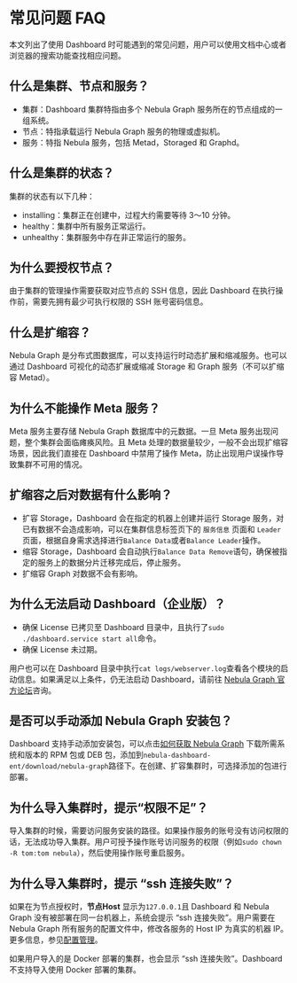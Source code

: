 # 常见问题 FAQ

本文列出了使用 Dashboard 时可能遇到的常见问题，用户可以使用文档中心或者浏览器的搜索功能查找相应问题。

## 什么是集群、节点和服务？

- 集群：Dashboard 集群特指由多个 Nebula Graph 服务所在的节点组成的一组系统。
- 节点：特指承载运行 Nebula Graph 服务的物理或虚拟机。
- 服务：特指 Nebula 服务，包括 Metad，Storaged 和 Graphd。

## 什么是集群的状态？

集群的状态有以下几种：

- installing：集群正在创建中，过程大约需要等待 3～10 分钟。
- healthy：集群中所有服务正常运行。
- unhealthy：集群服务中存在非正常运行的服务。

## 为什么要授权节点？

由于集群的管理操作需要获取对应节点的 SSH 信息，因此 Dashboard 在执行操作前，需要先拥有最少可执行权限的 SSH 账号密码信息。

## 什么是扩缩容？

Nebula Graph 是分布式图数据库，可以支持运行时动态扩展和缩减服务。也可以通过 Dashboard 可视化的动态扩展或缩减 Storage 和 Graph 服务（不可以扩缩容 Metad）。

## 为什么不能操作 Meta 服务？

Meta 服务主要存储 Nebula Graph 数据库中的元数据。一旦 Meta 服务出现问题，整个集群会面临瘫痪风险。且 Meta 处理的数据量较少，一般不会出现扩缩容场景，因此我们直接在 Dashboard 中禁用了操作 Meta，防止出现用户误操作导致集群不可用的情况。

## 扩缩容之后对数据有什么影响？

- 扩容 Storage，Dashboard 会在指定的机器上创建并运行 Storage 服务，对已有数据不会造成影响，可以在集群信息标签页下的 `服务信息` 页面和 `Leader` 页面，根据自身需求选择进行`Balance Data`或者`Balance Leader`操作。
- 缩容 Storage，Dashboard 会自动执行`Balance Data Remove`语句，确保被指定的服务上的数据分片迁移完成后，停止服务。
- 扩缩容 Graph 对数据不会有影响。


## 为什么无法启动 Dashboard（企业版）？

- 确保 License 已拷贝至 Dashboard 目录中，且执行了`sudo ./dashboard.service start all`命令。
- 确保 License 未过期。

用户也可以在 Dashboard 目录中执行`cat logs/webserver.log`查看各个模块的启动信息。如果满足以上条件，仍无法启动 Dashboard，请前往 [Nebula Graph 官方论坛](https://discuss.nebula-graph.com.cn/ "点击前往 Nebula Graph 官方论坛")咨询。

## 是否可以手动添加 Nebula Graph 安装包？

Dashboard 支持手动添加安装包，可以点击[如何获取 Nebula Graph](https://nebula-graph.com.cn/download/) 下载所需系统和版本的 RPM 包或 DEB 包，添加到`nebula-dashboard-ent/download/nebula-graph`路径下。在创建、扩容集群时，可选择添加的包进行部署。

## 为什么导入集群时，提示“权限不足”？

导入集群的时候，需要访问服务安装的路径。如果操作服务的账号没有访问权限的话，无法成功导入集群。用户可授予操作账号访问服务的权限（例如`sudo chown -R tom:tom nebula`），然后使用操作账号重启服务。

## 为什么导入集群时，提示 “ssh 连接失败”？

如果在为节点授权时，**节点Host** 显示为`127.0.0.1`且 Dashboard 和 Nebula Graph 没有被部署在同一台机器上，系统会提示 “ssh 连接失败”。用户需要在 Nebula Graph 所有服务的配置文件中，修改各服务的 Host IP 为真实的机器 IP。更多信息，参见[配置管理](../5.configurations-and-logs/1.configurations/1.configurations.md)。

如果用户导入的是 Docker 部署的集群，也会显示 “ssh 连接失败”。Dashboard 不支持导入使用 Docker 部署的集群。
